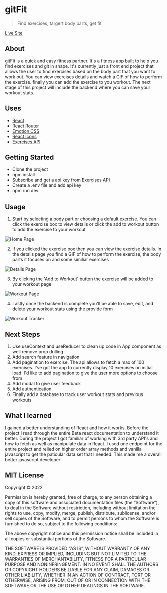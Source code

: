 # gitFit

> Find exercises, targert body parts, get fit

[Live Site](https://mygitfit.netlify.app/)

## About

gitFit is a quick and easy fitness partner. It's a fitness app built to help you find exercises and git in shape. It's currently just a front end project that allows the user to find exercises based on the body part that you want to work out. You can view exercises details and watch a GIF of how to perform the exercise. finally you can add the exercise to you workout. The next stage of this project will include the backend where you can save your workout stats.

## Uses

- [React](https://reactjs.org/)
- [React Router](https://reactrouter.com/en/main)
- [Emotion CSS](https://emotion.sh/docs/@emotion/css)
- [React Icons](https://react-icons.github.io/react-icons/)
- [Exercises API](https://rapidapi.com/ExoWatts/api/exercises2)

## Getting Started

- Clone the project
- npm install
- Subscribe and get a api key from [Exercises API](https://rapidapi.com/ExoWatts/api/exercises2)
- Create a .env file and add api key
- npm run dev

## Usage

1. Start by selecting a body part or choosing a default exercise. You can click the exercise box to view details or click the add to workout button to add the exercise to your workout

![Home Page](https://res.cloudinary.com/charley81/image/upload/v1667216739/gitFit/Home_xaukbf.png)

2. If you clicked the exercise box then you can view the exercise details. In the details page you find a GIF of how to perform the exercise, the body parts it focuses on and some similiar exercises

![Details Page](https://res.cloudinary.com/charley81/image/upload/v1667216737/gitFit/Details_zp8qrf.png)

3. By clicking the 'Add to Workout' button the exercise will be added to your workout page

![Workout Page](https://res.cloudinary.com/charley81/image/upload/v1667216737/gitFit/Workout_hkll8b.png)

4. Lastly once the backend is complete you'll be able to save, edit, and delete your workout stats using the provide form

![Workout Tracker](https://res.cloudinary.com/charley81/image/upload/v1667216826/gitFit/Tracker_uflk5e.png)

## Next Steps

1. Use useContext and useReducer to clean up code in App component as well remove prop drilling
2. Add search feature in navigation
3. Add pagination to exercise. The api allows to fetch a max of 100 exercises. I've got the app to currently display 10 exercises on initial load. I'd like to add pagination to give the user more options to choose from
4. Add modal to give user feedback
5. Add authentication
6. Finally add a database to track user workout stats and previous workouts

## What I learned

I gained a better understanding of React and how it works. Before the project I read through the entire Beta react documentation to understand it better. During the project I got familiar of working with 3rd party API's and how to fetch as well as manipulate data in React. I used one endpoint for the entire project and relied on higher order array methods and vanilla javascript to get the paticular data set that I needed. This made me a overall better javascript developer

## MIT License

Copyright © 2022 <copyright holders>

Permission is hereby granted, free of charge, to any person obtaining a copy of this software and associated documentation files (the “Software”), to deal in the Software without restriction, including without limitation the rights to use, copy, modify, merge, publish, distribute, sublicense, and/or sell copies of the Software, and to permit persons to whom the Software is furnished to do so, subject to the following conditions:

The above copyright notice and this permission notice shall be included in all copies or substantial portions of the Software.

THE SOFTWARE IS PROVIDED “AS IS”, WITHOUT WARRANTY OF ANY KIND, EXPRESS OR IMPLIED, INCLUDING BUT NOT LIMITED TO THE WARRANTIES OF MERCHANTABILITY, FITNESS FOR A PARTICULAR PURPOSE AND NONINFRINGEMENT. IN NO EVENT SHALL THE AUTHORS OR COPYRIGHT HOLDERS BE LIABLE FOR ANY CLAIM, DAMAGES OR OTHER LIABILITY, WHETHER IN AN ACTION OF CONTRACT, TORT OR OTHERWISE, ARISING FROM, OUT OF OR IN CONNECTION WITH THE SOFTWARE OR THE USE OR OTHER DEALINGS IN THE SOFTWARE.
